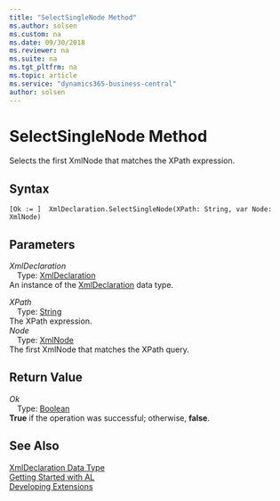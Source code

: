 ```yaml
---
title: "SelectSingleNode Method"
ms.author: solsen
ms.custom: na
ms.date: 09/30/2018
ms.reviewer: na
ms.suite: na
ms.tgt_pltfrm: na
ms.topic: article
ms.service: "dynamics365-business-central"
author: solsen
---
```

[//]: # (START>DO_NOT_EDIT)
[//]: # (IMPORTANT:Do not edit any of the content between here and the END>DO_NOT_EDIT.)
[//]: # (Any modifications should be made in the .resx files in the ModernDev repo.)
# SelectSingleNode Method
Selects the first XmlNode that matches the XPath expression.

## Syntax
```
[Ok := ]  XmlDeclaration.SelectSingleNode(XPath: String, var Node: XmlNode)
```
## Parameters
*XmlDeclaration*  
&emsp;Type: [XmlDeclaration](xmldeclaration-data-type.md)  
An instance of the [XmlDeclaration](xmldeclaration-data-type.md) data type.  

*XPath*  
&emsp;Type: [String](string-data-type.md)  
The XPath expression.  
*Node*  
&emsp;Type: [XmlNode](xmlnode-data-type.md)  
The first XmlNode that matches the XPath query.  


## Return Value
*Ok*  
&emsp;Type: [Boolean](boolean-data-type.md)  
**True** if the operation was successful; otherwise, **false**.  
  


[//]: # (IMPORTANT: END>DO_NOT_EDIT)
## See Also
[XmlDeclaration Data Type](xmldeclaration-data-type.md)  
[Getting Started with AL](../devenv-get-started.md)  
[Developing Extensions](../devenv-dev-overview.md)